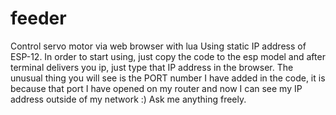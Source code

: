 # feeder
Control servo motor via web browser with lua
Using static IP address of ESP-12. In order to start using, just copy the code to the esp model and after terminal delivers you ip, just type that IP address in the browser. The unusual thing you will see is the PORT number I have added in the code, it is because that port I have opened on my router and now I can see my IP address outside of my network :) Ask me anything freely. 
